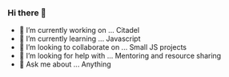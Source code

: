 ### Hi there 👋

- 🔭 I’m currently working on ...  Citadel
- 🌱 I’m currently learning ...  Javascript
- 👯 I’m looking to collaborate on ...  Small JS projects
- 🤔 I’m looking for help with ...  Mentoring and resource sharing
- 💬 Ask me about ...   Anything
